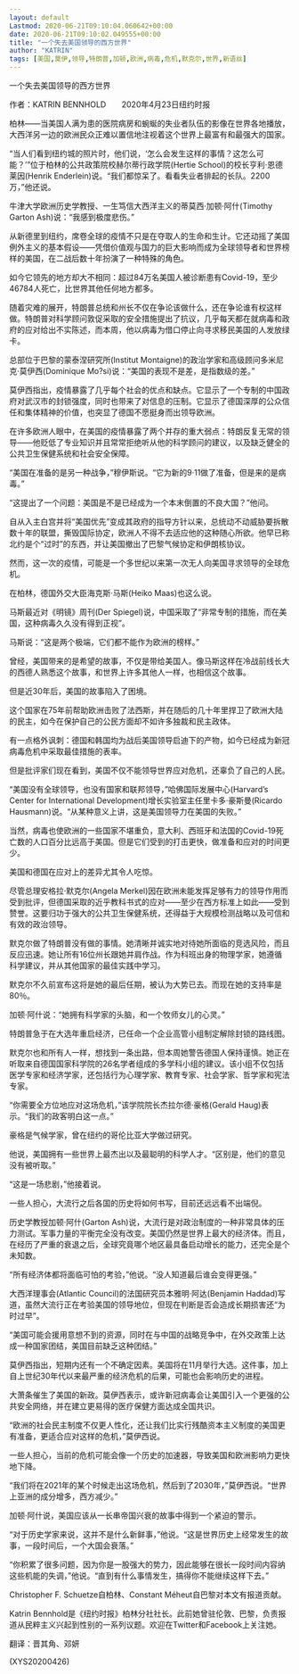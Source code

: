 ```yaml
---
layout: default
Lastmod: 2020-06-21T09:10:04.060642+00:00
date: 2020-06-21T09:10:02.049555+00:00
title: "一个失去美国领导的西方世界"
author: "KATRIN"
tags: [美国,莫伊,领导,特朗普,加顿,欧洲,病毒,危机,默克尔,世界,新语丝]
---
```


一个失去美国领导的西方世界

作者：KATRIN BENNHOLD　　2020年4月23日纽约时报

柏林——当美国人满为患的医院病房和蜿蜒的失业者队伍的影像在世界各地播放，大西洋另一边的欧洲民众正难以置信地注视着这个世界上最富有和最强大的国家。

“当人们看到纽约城的照片时，他们说，‘怎么会发生这样的事情？这怎么可能？’”位于柏林的公共政策院校赫尔蒂行政学院(Hertie School)的校长亨利·恩德莱因(Henrik Enderlein)说。“我们都惊呆了。看看失业者排起的长队。2200万，”他还说。

牛津大学欧洲历史学教授、一生笃信大西洋主义的蒂莫西·加顿·阿什(Timothy Garton Ash)说：“我感到极度悲伤。”

从新德里到纽约，席卷全球的疫情不只是在夺取人的生命和生计。它还动摇了美国例外主义的基本假设——凭借价值观与国力的巨大影响而成为全球领导者和世界榜样的美国，在二战后数十年扮演了一种特殊的角色。

如今它领先的地方却大不相同：超过84万名美国人被诊断患有Covid-19，至少46784人死亡，比世界其他任何地方都多。

随着灾难的展开，特朗普总统和州长不仅在争论该做什么，还在争论谁有权这样做。特朗普对科学顾问敦促采取的安全措施提出了抗议，几乎每天都在就病毒和政府的应对给出不实陈述，而本周，他以病毒为借口停止向寻求移民美国的人发放绿卡。

总部位于巴黎的蒙泰涅研究所(Institut Montaigne)的政治学家和高级顾问多米尼克·莫伊西(Dominique Mo?si)说：“美国的表现不是差，是指数级的差。”

莫伊西指出，疫情暴露了几乎每个社会的优点和缺点。它显示了一个专制的中国政府对武汉市的封锁强度，同时也带来了对信息的压制。它显示了德国深厚的公众信任和集体精神的价值，也突显了德国不愿挺身而出领导欧洲。

在许多欧洲人眼中，在美国的疫情暴露了两个并存的重大弱点：特朗反复无常的领导——他贬低了专业知识并且常常拒绝听从他的科学顾问的建议，以及缺乏健全的公共卫生保健系统和社会安全保障。

“美国在准备的是另一种战争，”穆伊斯说。“它为新的9·11做了准备，但是来的是病毒。”

“这提出了一个问题：美国是不是已经成为一个本末倒置的不良大国？”他问。

自从入主白宫并将“美国优先”变成其政府的指导方针以来，总统动不动威胁要拆散数十年的联盟，撕毁国际协定，欧洲人不得不去适应他的这种随心所欲。他早已称北约是个“过时”的东西，并让美国撤出了巴黎气候协定和伊朗核协议。

然而，这一次的疫情，可能是一个多世纪以来第一次无人向美国寻求领导的全球危机。

在柏林，德国外交大臣海克斯·马斯(Heiko Maas)也这么说。

马斯最近对《明镜》周刊(Der Spiegel)说，中国采取了“非常专制的措施，而在美国，这种病毒久久没有得到正视”。

马斯说：“这是两个极端，它们都不能作为欧洲的榜样。”

曾经，美国带来的是希望的故事，不仅是带给美国人。像马斯这样在冷战前线长大的西德人熟悉这个故事，和世界上许多其他人一样，也相信这个故事。

但是近30年后，美国的故事陷入了困境。

这个国家在75年前帮助欧洲击败了法西斯，并在随后的几十年里捍卫了欧洲大陆的民主，如今在保护自己的公民方面却不如许多独裁和民主政体。

有一点格外讽刺：德国和韩国均为战后美国领导启迪下的产物，如今已经成为新冠病毒危机中采取最佳措施的表率。

但是批评家们现在看到，美国不仅不能领导世界应对危机，还辜负了自己的人民。

“美国没有全球领导，也没有国家和联邦领导，”哈佛国际发展中心(Harvard’s Center for International Development)增长实验室主任里卡多·豪斯曼(Ricardo Hausmann)说。“从某种意义上讲，这是美国领导力在美国的失败。”

当然，病毒也使欧洲的一些国家不堪重负，意大利、西班牙和法国的Covid-19死亡数的人口百分比远高于美国。但是它们受到的打击更快，做准备和应对的时间更少。

美国和德国在应对上的差异尤其令人吃惊。

尽管总理安格拉·默克尔(Angela Merkel)因在欧洲未能发挥足够有力的领导作用而受到批评，但德国采取的近乎教科书式的应对——至少在西方标准上如此——受到赞誉。这要归功于强大的公共卫生保健系统，还得益于大规模检测战略以及可信和有效的政治领导。

默克尔做了特朗普没有做的事情。她清晰并诚实地对待她所面临的竞选风险，而且反应迅速。她让所有16位州长跟她并肩作战。作为科班出身的物理学家，她遵循科学建议，并从其他国家的最佳实践中学习。

默克尔不久前宣布这将是她的最后任期，被认为大势已去。而现在她的支持率是80％。

加顿·阿什说：“她拥有科学家的头脑，和一个牧师女儿的心灵。”

特朗普急于在大选年重启经济，已任命一个企业高管小组制定解除封锁的路线图。

默克尔也和所有人一样，想找到一条出路，但本周她警告德国人保持谨慎。她正在听取来自德国国家科学院的26名学者组成的多学科小组的建议。该小组不仅包括医学专家和经济学家，还包括行为心理学家、教育专家、社会学家、哲学家和宪法专家。

“你需要全方位地应对这场危机，”该学院院长杰拉尔德·豪格(Gerald Haug)表示。“我们的政客明白这一点。”

豪格是气候学家，曾在纽约的哥伦比亚大学做过研究。

他说，美国拥有一些世界上最杰出以及最聪明的科学人才。“区别是，他们的意见没有被听取。”

“这是一场悲剧，”他接着说。

一些人担心，大流行之后各国的历史将如何书写，目前还远远看不出端倪。

历史学教授加顿·阿什(Garton Ash)说，大流行是对政治制度的一种非常具体的压力测试。军事力量的平衡完全没有改变。美国仍然是世界上最大的经济体。而且，在经历了严重的衰退之后，全球究竟哪个地区最具备启动增长的能力，还完全是个未知数。

“所有经济体都将面临可怕的考验，”他说。“没人知道最后谁会变得更强。”

大西洋理事会(Atlantic Council)的法国研究员本雅明·阿达(Benjamin Haddad)写道，虽然大流行正在考验美国的领导地位，但现在判断是否会造成长期损害还“为时过早”。

“美国可能会援用意想不到的资源，同时在与中国的战略竞争中，在外交政策上达成一种国家团结，美国目前缺乏这种团结。”

莫伊西指出，短期内还有一个不确定因素。美国将在11月举行大选。这件事，加上自上世纪30年代以来最严重的经济危机的后果，可能也会影响历史的进程。

大萧条催生了美国的新政。莫伊西表示，或许新冠病毒会让美国引入一个更强的公共安全网络，并在建立更易得的医疗保健方面达成全国共识。

“欧洲的社会民主制度不仅更人性化，还让我们比实行残酷资本主义制度的美国更有准备，更适合应对这样的危机，”莫伊西说。

一些人担心，当前的危机可能会像一个历史的加速器，导致美国和欧洲影响力更快地下降。

“我们将在2021年的某个时候走出这场危机，然后到了2030年，”莫伊西说。“世界上亚洲的成分增多，西方减少。”

加顿·阿什说，美国应该从一长串帝国兴衰的故事中得到一个紧迫的警示。

“对于历史学家来说，这并不是什么新鲜事，”他说。“这是世界历史上经常发生的故事，一段时间后，一个大国会衰落。”

“你积累了很多问题，因为你是一股强大的势力，因此能够在很长一段时间内容纳这些机能的失调，”他说。“直到有什么事情发生，搞得你不能继续这样下去。”

Christopher F. Schuetze自柏林、Constant Méheut自巴黎对本文有报道贡献。

Katrin Bennhold是《纽约时报》柏林分社社长。此前她曾驻伦敦、巴黎，负责报道从民粹主义兴起到性别的一系列议题。欢迎在Twitter和Facebook上关注她。

翻译：晋其角、邓妍

(XYS20200426)

